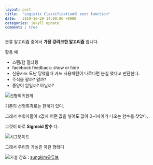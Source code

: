 ```yaml
---
layout: post
title:  "Logistic Classification의 cost function"
date:   2019-10-29 14:00:00 +0900
categories: jekyll update
comments : true
---
```


 분류 알고리즘 중에서 **가장 강려크한 알고리즘** 입니다.

활용 예
 - 스팸/햄 필터링
 - facebook feedback: show or hide
 - 신용카드 도난 당했을때 카드 사용패턴이 다르다면 분실 했다고 판단한다.
 - 주식을 팔까? 말까?
 - 종양이 암일까? 아닐까?

 ![선형회귀한계]()

 기존의 선형회귀로는 한계가 있다.

그래서 수학자들이 x값에 어떤 값을 넣어도 값이 0~1사이가 나오는 함수를 찾았다.

그것이 바로 **Sigmoid 함수** 다.

![시그모이드]()

그래서 우리의 가설은 이런 형태다

![가설]()
참조 : [sungkim유튜브](https://www.youtube.com/watch?v=PIjno6paszY&list=PLlMkM4tgfjnLSOjrEJN31gZATbcj_MpUm&index=11)
